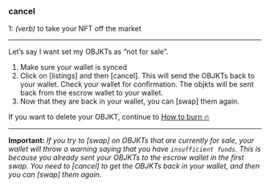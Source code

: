 ### **cancel**

1: _(verb)_ to take your NFT off the market

***

Let’s say I want set my OBJKTs as “not for sale”.

1. Make sure your wallet is synced
2. Click on [listings] and then [cancel]. This will send the OBJKTs back to your wallet. Check your wallet for confirmation. The objkts will be sent back from the escrow wallet to your wallet.
3. Now that they are back in your wallet, you can [swap] them again.

If you want to delete your OBJKT, continue to [How to burn 🔥](https://github.com/teia-community/teia-docs/wiki/How-to-burn-🔥)
***

**Important:** _If you try to [swap] on OBJKTs that are currently for sale, your wallet will throw a warning saying that you have `insufficient funds`. This is because you already sent your OBJKTs to the escrow wallet in the first swap. You need to [cancel] to get the OBJKTs back in your wallet, and then you can [swap] them again._